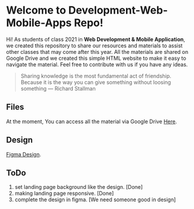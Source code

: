 # Welcome to Development-Web-Mobile-Apps Repo!

Hi!  As students of class 2021 in **Web Development & Mobile Application**, we created this repository to share our resources and materials to assist other classes that may come after this year. All the materials are shared on Google Drive and we created this simple HTML website to make it easy to navigate the material. Feel free to contribute with us if you have any ideas.


> Sharing knowledge is the most fundamental act of friendship. Because it is the way you can give something without loosing something 
> — Richard Stallman


## Files

At the moment, You can access all the material via Google Drive
 [Here](https://drive.google.com/drive/folders/1aywXpUXIaBCxYRNPinzlQglaqyzvrn-I).
 
## Design
[Figma Design](https://www.figma.com/file/oVCo0DbcwBdaz7TMJ1Xrd0/Development-Web-%26-mobile-application?type=design&node-id=0%3A1&mode=design&t=10CHSMkuGvB4YRst-1).

 ## ToDo
1. set landing page background like the design. [Done] 
2. making landing page responsive. [Done]
3. complete the design in figma. [We need someone good in design]

